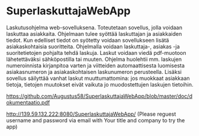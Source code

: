 # SuperlaskuttajaWebApp

Laskutusohjelma web-sovelluksena. Toteutetaan sovellus, jolla voidaan laskuttaa asiakkaita. Ohjelmaan tulee syöttää laskuttajan ja asiakkaiden tiedot. Kun edelliset tiedot on syötetty voidaan sovellukseen lisätä asiakaskohtaisia suoritteita. Ohjelmalla voidaan laskuttaja-, asiakas -ja suoritetietojen pohjalta tehdä laskuja. Laskut voidaan viedä pdf-muotoon lähetettäväksi sähköpostilla tai muuten. Ohjelma huolehtii mm. laskujen numeroinnista kirjanpitoa varten ja viitteiden automaattisesta luomisesta asiakasnumeron ja asiakaskohtaisen laskunumeron perusteella. Lisäksi sovellus säilyttää vanhat laskut muuttumattomina: jos muokkaat asiakkaan tietoja, tietojen muutokset eivät vaikuta jo muodostettujen laskujen tietoihin.

https://github.com/Augustus58/SuperlaskuttajaWebApp/blob/master/doc/dokumentaatio.pdf

http://139.59.132.222:8080/SuperlaskuttajaWebApp/
(Please reguest username and password via email with Your title and company to try the app)